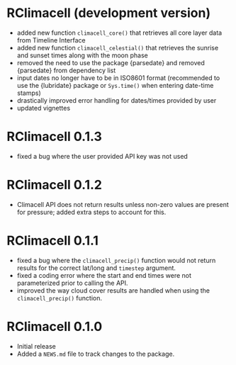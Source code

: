 # RClimacell (development version)

* added new function `climacell_core()` that retrieves all core layer data from Timeline Interface
* added new function `climacell_celestial()` that retrieves the sunrise and sunset times along with the moon phase
* removed the need to use the package {parsedate} and removed {parsedate} from dependency list
* input dates no longer have to be in ISO8601 format (recommended to use the {lubridate} package or `Sys.time()` when entering date-time stamps)
* drastically improved error handling for dates/times provided by user
* updated vignettes

# RClimacell 0.1.3

* fixed a bug where the user provided API key was not used

# RClimacell 0.1.2

* Climacell API does not return results unless non-zero values are present for pressure; added extra steps to account for this.

# RClimacell 0.1.1

* fixed a bug where the `climacell_precip()` function would not return results for the correct lat/long and `timestep` argument.
* fixed a coding error where the start and end times were not parameterized prior to calling the API.
* improved the way cloud cover results are handled when using the `climacell_precip()` function.

# RClimacell 0.1.0

* Initial release
* Added a `NEWS.md` file to track changes to the package.

